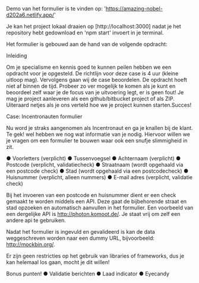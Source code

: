 Demo van het formulier is te vinden op: 'https://amazing-nobel-d202a6.netlify.app/'

Je kan het project lokaal draaien op [http://localhost:3000] nadat je het repository hebt gedownload en 'npm start' invoert in je terminal.

Het formulier is gebouwd aan de hand van de volgende opdracht:

Inleiding

Om je specialisme en kennis goed te kunnen peilen hebben we een opdracht voor je opgesteld. De richtlijn voor deze case is 4 uur (​kleine uitloop mag)​. Vervolgens gaan wij de case beoordelen. De opdracht hoeft niet af binnen de tijd. Probeer ​zo ver mogelijk​ te komen als je kunt en beoordeel zelf waar je de focus van je uitvoering legt, er is geen fout!
Je mag je project aanleveren als een github/bitbucket project of als ZIP. Uiteraard netjes als je ons verteld hoe we je project kunnen starten.Succes!

Case: Incentronauten formulier

Nu word je straks aangenomen als Incentronaut en ga je knallen bij de klant. Te gek! wel hebben we nog wat informatie van je nodig. Hiervoor willen we je vragen om een formulier te bouwen waar ook een snufje slimmigheid in zit.

● Voorletters (verplicht)
● Tussenvoegsel
● Achternaam (verplicht)
● Postcode (verplicht, validatiecheck)
● Straatnaam (wordt opgehaald via een postcode check)
● Stad (wordt opgehaald via een postcodecheck)
● Huisnummer (verplicht, alleen nummers)
● E-mail adres (verplicht, validatie check)

Bij het invoeren van een postcode en huisnummer dient er een check gemaakt te worden middels een API. Deze gaat de bijbehorende straat en stad opzoeken en automatisch aanvullen in het formulier. Een voorbeeld van een dergelijke API is ​http://photon.komoot.de/​. Je staat vrij om zelf een andere api te gebruiken.

Nadat het formulier is ingevuld en gevalideerd is kan de data weggeschreven worden naar een ​dummy URL, bijvoorbeeld: ​http://mockbin.org/​.

Er zijn geen restricties op het gebruik van libraries of frameworks, dus je kan helemaal los gaan, mocht je dit willen!

Bonus punten!
● Validatie berichten
● Laad indicator
● Eyecandy